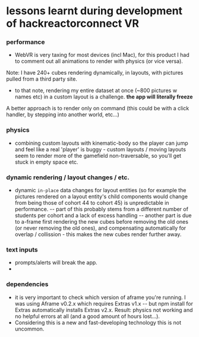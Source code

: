 # lessons learnt during development of hackreactorconnect VR

### performance
- WebVR is very taxing for most devices (incl Mac), for this product I had to comment out all animations to render with physics (or vice versa).

Note: I have 240+ cubes rendering dynamically, in layouts, with pictures pulled from a third party site.

- to that note, rendering my entire dataset at once (~800 pictures w names etc) in a custom layout is a challenge. **the app will literally freeze**

A better approach is to render only on command (this could be with a click handler, by stepping into another world, etc...)

### physics
- combining custom layouts with kinematic-body so the player can jump and feel like a real 'player' is buggy - custom layouts / moving layouts seem to render more of the gamefield non-traversable, so you'll get stuck in empty space etc.

### dynamic rendering / layout changes / etc.
- dynamic `in-place` data changes for layout entities (so for example the pictures rendered on a layout entity's child components would change from being those of cohort 44 to cohort 45) is unpredictable in performance.
-- part of this probably stems from a different number of students per cohort and a lack of excess handling
-- another part is due to a-frame first rendering the new cubes before removing the old ones (or never removing the old ones), and compensating automatically for overlap / collission - this makes the new cubes render further away.

### text inputs
- prompts/alerts will break the app.
-

### dependencies
- it is very important to check which version of aframe you're running. I was using Aframe v0.2.x which requires Extras v1.x -- but npm install for Extras automatically installs Extras v2.x. Result: physics not working and no helpful errors at all (and a good amount of hours lost...).
- Considering this is a new and fast-developing technology this is not uncommon.
